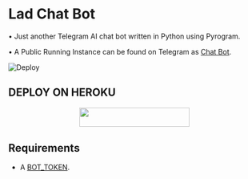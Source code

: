 # Lad Chat Bot
• Just another Telegram AI chat bot written in Python using Pyrogram.

• A Public Running Instance can be found on Telegram as [Chat Bot](https://t.me/Lad_chat_bot).

![Deploy](https://telegra.ph//file/28839eaf1d33f254a6b03.png)

## DEPLOY ON HEROKU

<p align="center"><a href="https://heroku.com/deploy?template=https://github.com/cat-of-tg/Chat-Bot"> <img src="https://img.shields.io/badge/Deploy%20To%20Heroku-grey?style=for-the-badge&logo=heroku" width="220" height="38.45"/></a></p>

## Requirements

- A [BOT_TOKEN](https://t.me/botfather).
